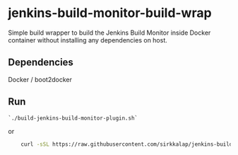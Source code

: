 # jenkins-build-monitor-build-wrap
Simple build wrapper to build the Jenkins Build Monitor inside Docker container without installing any dependencies on host.

## Dependencies

Docker / boot2docker

## Run

    `./build-jenkins-build-monitor-plugin.sh`

or

```bash
    curl -sSL https://raw.githubusercontent.com/sirkkalap/jenkins-build-monitor-build-wrap/master/build-jenkins-build-radiator-plugin.sh | bash -
```
